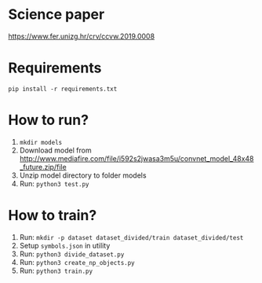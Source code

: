 # Science paper
https://www.fer.unizg.hr/crv/ccvw.2019.0008

# Requirements
`pip install -r requirements.txt`

# How to run?
1. `mkdir models`
2. Download model from http://www.mediafire.com/file/i592s2jwasa3m5u/convnet_model_48x48_future.zip/file
3. Unzip model directory to folder models
4. Run: `python3 test.py`

# How to train?
1. Run: `mkdir -p dataset dataset_divided/train dataset_divided/test`
2. Setup `symbols.json` in utility
3. Run: `python3 divide_dataset.py`
4. Run: `python3 create_np_objects.py`
5. Run: `python3 train.py`
